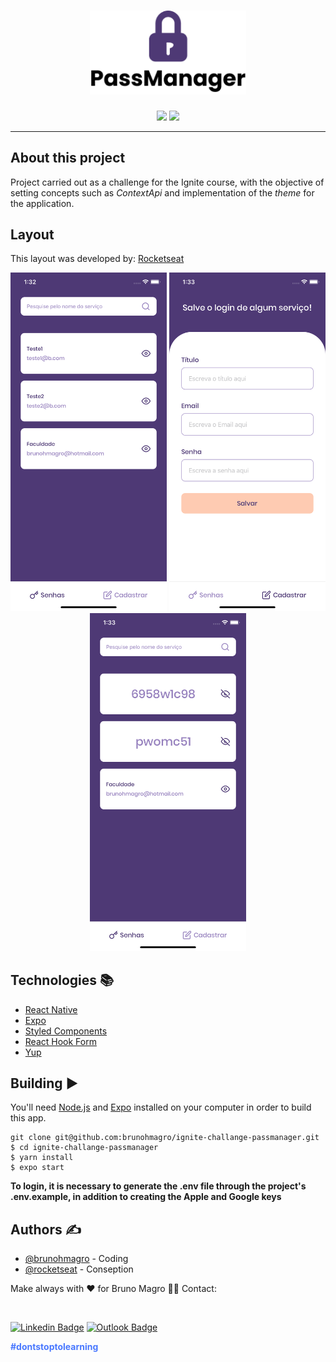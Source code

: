 <h1 align="center">
  <img src="/.github/logo.png" width="250" title="logo">
  
</h1>

<div align="center">

<img src="http://img.shields.io/static/v1?label=License&message=MIT&color=green&style=for-the-badge"/>
<img src="http://img.shields.io/static/v1?label=STATUS&message=Concluded&color=blue&style=for-the-badge"/>

</div>

---

## About this project

Project carried out as a challenge for the Ignite course, with the objective of setting concepts such as <i>ContextApi</i> and implementation of the <i>theme</i> for the application.

## Layout

This layout was developed by: [Rocketseat](https://github.com/Rocketseat)

  <div align="center">

  <img src="/.github/home.png" width="250" title="logo">
  <img src="/.github/register.png" width="250" title="logo">
  <img src="/.github/home_2.png" width="250" title="logo">

</div>

## Technologies :books:

- [React Native](https://reactnative.dev/)
- [Expo](https://docs.expo.io/get-started/installation/)
- [Styled Components](https://styled-components.com/)
- [React Hook Form](https://react-hook-form.com/)
- [Yup](https://www.npmjs.com/package/yup)

## Building :arrow_forward:

You'll need [Node.js](https://nodejs.org) and [Expo](https://docs.expo.io/get-started/installation/) installed on your computer in order to build this app.

```
git clone git@github.com:brunohmagro/ignite-challange-passmanager.git
$ cd ignite-challange-passmanager
$ yarn install
$ expo start
```
<b>To login, it is necessary to generate the .env file through the project's .env.example, in addition to creating the Apple and Google keys</b>

## Authors ✍️ 

- [@brunohmagro](https://github.com/brunohmagro) - Coding
- [@rocketseat](https://github.com/rocketseat) - Conseption

Make always with ❤️ for Bruno Magro 👋🏽 Contact:

<br>

[![Linkedin Badge](https://img.shields.io/badge/-Bruno%20Magro-000657?style=flat-square&logo=Linkedin&logoColor=white&link=https://www.linkedin.com/in/brunohmagro/)](https://www.linkedin.com/in/brunohmagro/) 
[![Outlook Badge](https://img.shields.io/badge/-brunohmagro@hotmail.com-000657?style=flat-square&logo=microsoft-outlook&logoColor=white&link=mailto:brunohmagro@hotmail.com)](mailto:brunohmagro@hotmail.com)

<p style="color: #4978FF;"><b>#dontstoptolearning</b></p>
